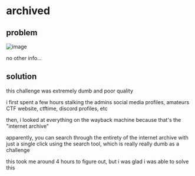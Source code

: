 # archived

## problem

![image](https://github.com/quasar098/ctf-writeups/assets/70716985/f852cf07-285c-4e6f-abed-a7f83faef0cf)

no other info...

## solution

this challenge was extremely dumb and poor quality

i first spent a few hours stalking the admins social media profiles, amateurs CTF website, ctftime, discord profiles, etc

then, i looked at everything on the wayback machine because that's the "internet archive"

apparently, you can search through the entirety of the internet archive with just a single click using the search tool, which is really really dumb as a challenge

this took me around 4 hours to figure out, but i was glad i was able to solve this
